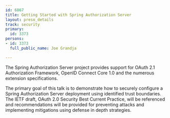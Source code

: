 ```yaml
---
id: 6867
title: Getting Started with Spring Authorization Server
layout: preso_details
track: security
primary:
  id: 3373
persons:
- id: 3373
  full_public_name: Joe Grandja

---
```

The Spring Authorization Server project provides support for OAuth 2.1 Authorization Framework, OpenID Connect Core 1.0 and the numerous extension specifications.

The primary goal of this talk is to demonstrate how to securely configure a Spring Authorization Server deployment using identified trust boundaries. The IETF draft, OAuth 2.0 Security Best Current Practice, will be referenced and recommendations will be provided for preventing attacks and implementing mitigations using defense in depth strategies.